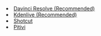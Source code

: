 <li><a href="https://www.blackmagicdesign.com/products/davinciresolve">Davinci Resolve (Recommended)</a></li>
<li><a href="https://kdenlive.org/en/">Kdenlive (Recommended)</a></li>
<li><a href="https://shotcut.org/">Shotcut</a></li>
<li><a href="https://www.pitivi.org/">Pitivi</a></li>
